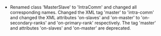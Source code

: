 - Renamed class 'MasterSlave' to 'IntraComm' and changed all corresponding names. Changed the XML tag 'master' to 'intra-comm' and changed the XML attributes 'on-slaves' and 'on-master' to 'on-secondary-ranks' and 'on-primary-rank' respectively. The tag 'master' and attributes 'on-slaves' and 'on-master' are deprecated.
